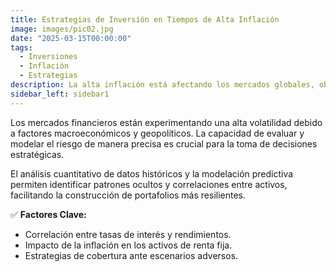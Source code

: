 ```yaml
---
title: Estrategias de Inversión en Tiempos de Alta Inflación  
image: images/pic02.jpg  
date: "2025-03-15T00:00:00"  
tags:  
  - Inversiones  
  - Inflación  
  - Estrategias  
description: La alta inflación está afectando los mercados globales, obligando a los inversionistas a redefinir sus estrategias para preservar capital y generar rendimientos sostenibles. 
sidebar_left: sidebar1
---
```


Los mercados financieros están experimentando una alta volatilidad debido a factores macroeconómicos y geopolíticos. La capacidad de evaluar y modelar el riesgo de manera precisa es crucial para la toma de decisiones estratégicas.

<!-- more -->

El análisis cuantitativo de datos históricos y la modelación predictiva permiten identificar patrones ocultos y correlaciones entre activos, facilitando la construcción de portafolios más resilientes. 

✅ **Factores Clave:**  
- Correlación entre tasas de interés y rendimientos.  
- Impacto de la inflación en los activos de renta fija.  
- Estrategias de cobertura ante escenarios adversos.  

